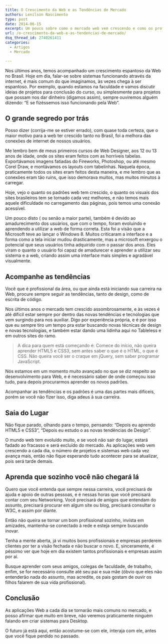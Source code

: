 ```yaml
---
title: O Crescimento da Web e as Tendências de Mercado
authors: Lenilson Nascimento
type: post
date: 2014-06-15
excerpt: Um pouco sobre como o mercado web vem crescendo e como os profissionais devem sempre acompanhar este crescimento e suas as tendências.
url: /o-crescimento-da-web-e-as-tendencias-de-mercado/
dsq_thread_id: 2740261411
categories:
  - Artigos
  - Mercado

---
```

Nos últimos anos, temos acompanhado um crescimento espantoso da Web no Brasil. Hoje em dia, falar-se sobre sistemas funcionando através da internet, é mais comum do que imaginamos, às vezes chega à ser espantoso. Por exemplo, quando estamos na faculdade e vamos discutir ideias de projetos para conclusão do curso, ou simplesmente para projetos que possam nos dar dinheiro (digamos assim), sempre ouviremos alguém dizendo: &#8220;E se fizéssemos isso funcionando pela Web&#8221;.

## O grande segredo por trás

Posso dizer (corrija-me se estiver errado), com quase toda certeza, que o maior motivo para a web ter crescido tanto no Brasil, foi a melhora das conexões de internet de nossos usuários.

Me lembro bem de meus primeiros cursos de Web Designer, aos 12 ou 13 anos de idade, onde os sites eram feitos com as horríveis tabelas. Exportávamos imagens fatiadas do Fireworks, Photoshop, ou até mesmo Corel Draw, e montávamos os layouts com tabelinhas. Naquela época, praticamente todos os sites eram feitos desta maneira, e me lembro que as conexões eram tão ruins, que isso demorava muitos, mas muitos minutos à carregar.

Hoje, vejo o quanto os padrões web tem crescido, o quanto os visuais dos sites brasileiros tem se tornado cada vez melhores, e não temos mais aquele dificuldade no carregamento das páginas, pois temos uma conexão acessível.

Um pouco disto ( ou senão a maior parte), também é devido ao amadurecimento dos usuários, que com o tempo, foram evoluindo e aprendendo a utilizar a web de forma correta. Esta foi a visão que a Microsoft teve ao lançar o Windows 8. Muitos criticaram a interface e a forma como a tela iniciar mudou drasticamente, mas a microsoft enxergou o potencial que seus usuários tinha adquirido com o passar dos anos. Eles viram o quanto o usuário foi capaz de amadurecer e aprender a utilizar seu sistema e a web, criando assim uma interface mais simples e agradável visualmente.

## Acompanhe as tendências

Você que é profissional da área, ou que ainda está iniciando sua carreira na Web, procure sempre seguir as tendências, tanto de design, como de escrita de código.

Nos últimos anos o mercado tem crescido assombrosamente, e às vezes é até difícil estar sempre por dentro das novas tendências e tecnologias que vem surgindo para nos auxiliar. Digo por experiência própria, e é por isso que eu sempre tiro um tempo pra estar buscando novas técnicas de design e novas tecnologias, e também estar dando uma lidinha aqui no Tableless e em outros sites do ramo.

> A dica para quem está começando é: Comece do início, não queira aprender HTML5 e CSS3, sem antes saber o que é o HTML, o que é CSS. Não queira você ser o craque em jQuery, sem saber programar JavaScript.

Nós estamos em um momento muito avançado no que se diz respeito ao desenvolvimento para Web, e é necessário saber de onde começou isso tudo, para depois procurarmos aprender os novos padrões.

Acompanhar as tendências e os padrões é uma das partes mais difíceis, porém se você não fizer isso, diga adeus à sua carreira.

## Saia do Lugar

Não fique parado, olhando para o tempo, pensando: &#8220;Depois eu aprendo HTML5 e CSS3&#8221;, &#8220;Depois eu estudo o as novas tendências de Design&#8221;.

O mundo web tem evoluído muito, e se você não sair do lugar, estará fadado ao fracasso e será excluído do mercado. As aplicações web vem crescendo a cada dia, o número de projetos e sistemas web cada vez avança mais, então não fique esperando tudo acontecer para se atualizar, pois será tarde demais.

## Aprenda que sozinho você não chegará lá

Quero que você entenda que sempre nessa carreira, você precisará de ajuda e apoio de outras pessoas, e é nessas horas que você precisará contar com seu Networking. Você precisará de amigos que entendam do assunto, precisará procurar em algum site ou blog, precisará consultar o W3C, e assim por diante.

Então não queira se tornar um bom profissional sozinho, invista em amizades, mantenha-se conectado à rede e esteja sempre buscando inovar.

Tenha a mente aberta, já vi muitos bons profissionais e empresas perderem clientes por ter a visão fechada e não buscar o novo. E, sinceramente, é péssimo ver que hoje em dia existem tantos profissionais e empresas assim por aí.

Busque aprender com seus amigos, colegas de faculdade, de trabalho, enfim, se for necessário consulte até seu pai e sua mãe (óbvio que eles não entenderão nada do assunto, mas acredite, os pais gostam de ouvir os filhos falarem de sua vida profissional).

## Conclusão

As aplicações Web a cada dia se tornarão mais comuns no mercado, e posso afirmar que muito em breve, não veremos praticamente ninguém falando em criar sistemas para Desktop.

O futuro já está aqui, então acostume-se com ele, interaja com ele, antes que você fique perdido no passado.